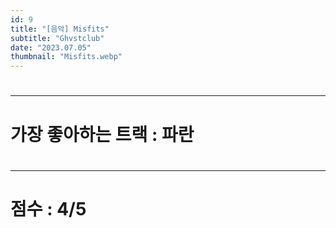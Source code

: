 ```yaml
---
id: 9
title: "[음악] Misfits"
subtitle: "Ghvstclub"
date: "2023.07.05"
thumbnail: "Misfits.webp"
---
```

#
---
#
# 가장 좋아하는 트랙 : 파란
#
---
#
# 점수 : 4/5
#
